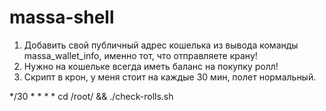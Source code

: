 # massa-shell
1. Добавить свой публичный адрес кошелька из вывода команды massa_wallet_info, именно тот, что отправляете крану!
2. Нужно на кошельке всегда иметь баланс на покупку ролл! 
3. Скрипт в крон, у меня стоит на каждые 30 мин, полет нормальный.

*/30  * * * * cd /root/ && ./check-rolls.sh
